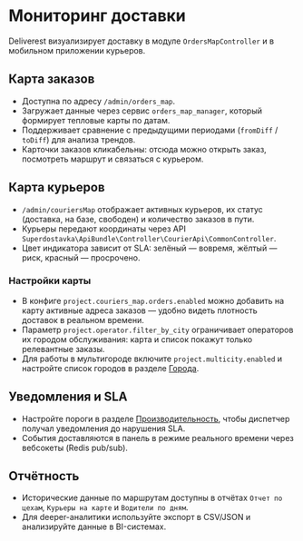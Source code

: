 # Мониторинг доставки

Deliverest визуализирует доставку в модуле `OrdersMapController` и в мобильном приложении курьеров.

## Карта заказов

- Доступна по адресу `/admin/orders_map`.
- Загружает данные через сервис `orders_map_manager`, который формирует тепловые карты по датам.
- Поддерживает сравнение с предыдущими периодами (`fromDiff` / `toDiff`) для анализа трендов.
- Карточки заказов кликабельны: отсюда можно открыть заказ, посмотреть маршрут и связаться с курьером.

## Карта курьеров

- `/admin/couriersMap` отображает активных курьеров, их статус (доставка, на базе, свободен) и количество заказов в пути.
- Курьеры передают координаты через API `Superdostavka\ApiBundle\Controller\CourierApi\CommonController`.
- Цвет индикатора зависит от SLA: зелёный — вовремя, жёлтый — риск, красный — просрочено.

### Настройки карты

- В конфиге `project.couriers_map.orders.enabled` можно добавить на карту активные адреса заказов — удобно видеть плотность доставок в реальном времени.
- Параметр `project.operator.filter_by_city` ограничивает операторов их городом обслуживания: карта и список покажут только релевантные заказы.
- Для работы в мультигороде включите `project.multicity.enabled` и настройте список городов в разделе [Города](../settings/cities.md).

## Уведомления и SLA

- Настройте пороги в разделе [Производительность](../settings/performance.md), чтобы диспетчер получал уведомления до нарушения SLA.
- События доставляются в панель в режиме реального времени через вебсокеты (Redis pub/sub).

## Отчётность

- Исторические данные по маршрутам доступны в отчётах `Отчет по цехам`, `Курьеры на карте` и `Водители по дням`.
- Для deeper-аналитики используйте экспорт в CSV/JSON и анализируйте данные в BI-системах.
